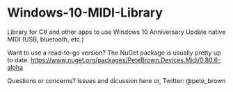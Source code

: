 # Windows-10-MIDI-Library
Library for C# and other apps to use Windows 10 Anniversary Update native MIDI (USB, bluetooth, etc.)

Want to use a read-to-go version? The NuGet package is usually pretty up to date.
https://www.nuget.org/packages/PeteBrown.Devices.Midi/0.80.6-alpha

Questions or concerns?
Issues and dicussion here or, Twitter: @pete_brown

